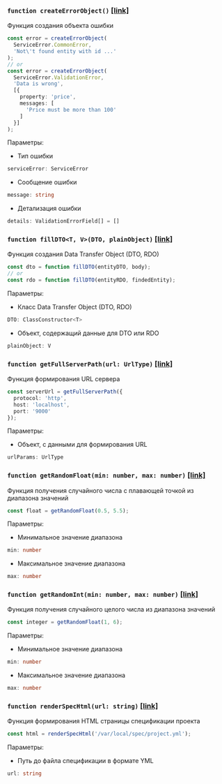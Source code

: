 ### `function createErrorObject()` [[link]](https://github.com/kam4atka/hajs/blob/main/src/packages/util/create-error-object/create-error-object.ts)

Функция создания объекта ошибки

```ts
const error = createErrorObject(
  ServiceError.CommonError,
  'Not\'t found entity with id ...'
);
// or
const error = createErrorObject(
  ServiceError.ValidationError,
  'Data is wrong',
  [{
    property: 'price',
    messages: [
      'Price must be more than 100'
    ]
  }]
);
```

Параметры:

* Тип ошибки

```ts
serviceError: ServiceError
```

* Сообщение ошибки

```ts
message: string
```

* Детализация ошибки

```ts
details: ValidationErrorField[] = []
```

### `function fillDTO<T, V>(DTO, plainObject)` [[link]](https://github.com/kam4atka/hajs/blob/main/src/packages/util/fill-dto/fill-dto.ts)

Функция создания Data Transfer Object (DTO, RDO)

```ts
const dto = function fillDTO(entityDTO, body);
// or
const rdo = function fillDTO(entityRDO, findedEntity);
```

Параметры:

* Класс Data Transfer Object (DTO, RDO)

```ts
DTO: ClassConstructor<T>
```

* Объект, содержащий данные для DTO или RDO

```ts
plainObject: V
```

### `function getFullServerPath(url: UrlType)` [[link]](https://github.com/kam4atka/hajs/blob/main/src/packages/util/get-full-server-path/get-full-server-path.ts)

Функция формирования URL сервера

```ts
const serverUrl = getFullServerPath({
  protocol: 'http',
  host: 'localhost',
  port: '9000'
});
```

Параметры:

* Объект, с данными для формирования URL

```ts
urlParams: UrlType
```

### `function getRandomFloat(min: number, max: number)` [[link]](https://github.com/kam4atka/hajs/blob/main/src/packages/util/get-random-float/get-random-float.ts)

Функция получения случайного числа с плавающей точкой из диапазона значений

```ts
const float = getRandomFloat(0.5, 5.5);
```

Параметры:

* Минимальное значение диапазона

```ts
min: number
```

* Максимальное значение диапазона

```ts
max: number
```

### `function getRandomInt(min: number, max: number)` [[link]](https://github.com/kam4atka/hajs/blob/main/src/packages/util/get-random-int/get-random-int.ts)

Функция получения случайного целого числа из диапазона значений

```ts
const integer = getRandomFloat(1, 6);
```

Параметры:

* Минимальное значение диапазона

```ts
min: number
```

* Максимальное значение диапазона

```ts
max: number
```

### `function renderSpecHtml(url: string)` [[link]](https://github.com/kam4atka/hajs/blob/main/src/packages/util/render-spec-html/render-spec-html.ts)

Функция формирования HTML страницы спецификации проекта

```ts
const html = renderSpecHtml('/var/local/spec/project.yml');
```

Параметры:

* Путь до файла спецификации в формате YML

```ts
url: string
```
